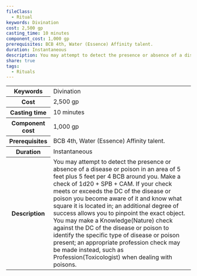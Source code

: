 ```yaml
---
fileClass:
  - Ritual
keywords: Divination
cost: 2,500 gp
casting_time: 10 minutes
component_cost: 1,000 gp
prerequisites: BCB 4th, Water (Essence) Affinity talent.
duration: Instantaneous
description: You may attempt to detect the presence or absence of a disease or poison in an area of 5 feet plus 5 feet per 4 BCB around you. Make a check of 1d20 + SPB + CAM. If your check meets or exceeds the DC of the disease or poison you become aware of it and know what square it is located in; an additional degree of success allows you to pinpoint the exact object. You may make a Knowledge(Nature) check against the DC of the disease or poison to identify the specific type of disease or poison present; an appropriate profession check may be made instead, such as Profession(Toxicologist) when dealing with poisons.
share: true
tags:
  - Rituals
---
```

<p><span style="overflow-x: auto;"><table><tbody><tr><th>Keywords</th><td>Divination</td></tr><tr><th>Cost</th><td>2,500 gp</td></tr><tr><th>Casting time</th><td>10 minutes</td></tr><tr><th>Component cost</th><td>1,000 gp</td></tr><tr><th>Prerequisites</th><td>BCB 4th, Water (Essence) Affinity talent.</td></tr><tr><th>Duration</th><td>Instantaneous</td></tr><tr><th>Description</th><td>You may attempt to detect the presence or absence of a disease or poison in an area of 5 feet plus 5 feet per 4 BCB around you. Make a check of 1d20 + SPB + CAM. If your check meets or exceeds the DC of the disease or poison you become aware of it and know what square it is located in; an additional degree of success allows you to pinpoint the exact object. You may make a Knowledge(Nature) check against the DC of the disease or poison to identify the specific type of disease or poison present; an appropriate profession check may be made instead, such as Profession(Toxicologist) when dealing with poisons.</td></tr></tbody></table></span></p>